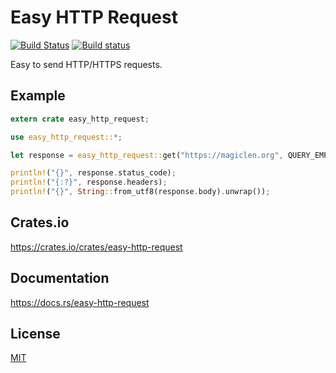 Easy HTTP Request
====================

[![Build Status](https://travis-ci.org/magiclen/easy-http-request.svg?branch=master)](https://travis-ci.org/magiclen/easy-http-request)
[![Build status](https://ci.appveyor.com/api/projects/status/3o434rc48i9g850d/branch/master?svg=true)](https://ci.appveyor.com/project/magiclen/easy-http-request/branch/master)

Easy to send HTTP/HTTPS requests.

## Example

```rust
extern crate easy_http_request;

use easy_http_request::*;

let response = easy_http_request::get("https://magiclen.org", QUERY_EMPTY, HEADERS_EMPTY).unwrap();

println!("{}", response.status_code);
println!("{:?}", response.headers);
println!("{}", String::from_utf8(response.body).unwrap());
```

## Crates.io

https://crates.io/crates/easy-http-request

## Documentation

https://docs.rs/easy-http-request

## License

[MIT](LICENSE)
